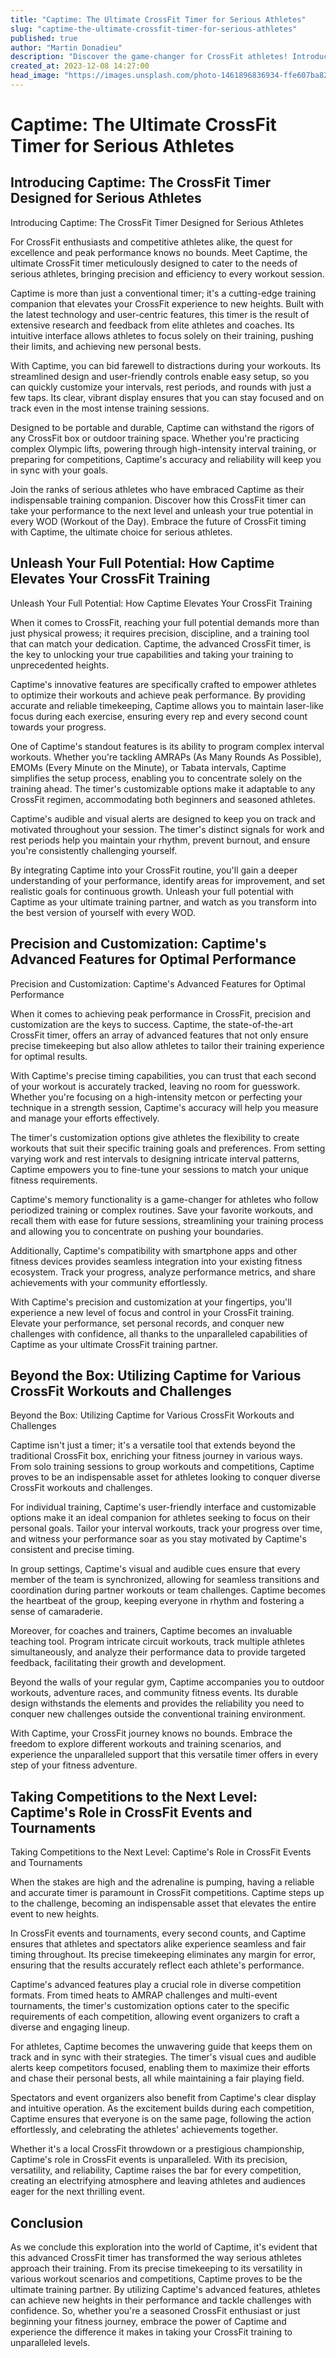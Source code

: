 ```yaml
---
title: "Captime: The Ultimate CrossFit Timer for Serious Athletes"
slug: "captime-the-ultimate-crossfit-timer-for-serious-athletes"
published: true
author: "Martin Donadieu"
description: "Discover the game-changer for CrossFit athletes! Introducing Captime, the ultimate timer designed for precision and customization. Elevate your performance, conquer challenges, and achieve peak results with this advanced CrossFit timer."
created_at: 2023-12-08 14:27:00
head_image: "https://images.unsplash.com/photo-1461896836934-ffe607ba8211?ixlib=rb-4.0.3&q=85&fm=jpg&crop=entropy&cs=srgb&w=1200"
---
```


# Captime: The Ultimate CrossFit Timer for Serious Athletes

## Introducing Captime: The CrossFit Timer Designed for Serious Athletes

Introducing Captime: The CrossFit Timer Designed for Serious Athletes

For CrossFit enthusiasts and competitive athletes alike, the quest for excellence and peak performance knows no bounds. Meet Captime, the ultimate CrossFit timer meticulously designed to cater to the needs of serious athletes, bringing precision and efficiency to every workout session.

Captime is more than just a conventional timer; it's a cutting-edge training companion that elevates your CrossFit experience to new heights. Built with the latest technology and user-centric features, this timer is the result of extensive research and feedback from elite athletes and coaches. Its intuitive interface allows athletes to focus solely on their training, pushing their limits, and achieving new personal bests.

With Captime, you can bid farewell to distractions during your workouts. Its streamlined design and user-friendly controls enable easy setup, so you can quickly customize your intervals, rest periods, and rounds with just a few taps. Its clear, vibrant display ensures that you can stay focused and on track even in the most intense training sessions.

Designed to be portable and durable, Captime can withstand the rigors of any CrossFit box or outdoor training space. Whether you're practicing complex Olympic lifts, powering through high-intensity interval training, or preparing for competitions, Captime's accuracy and reliability will keep you in sync with your goals.

Join the ranks of serious athletes who have embraced Captime as their indispensable training companion. Discover how this CrossFit timer can take your performance to the next level and unleash your true potential in every WOD (Workout of the Day). Embrace the future of CrossFit timing with Captime, the ultimate choice for serious athletes.

## Unleash Your Full Potential: How Captime Elevates Your CrossFit Training

Unleash Your Full Potential: How Captime Elevates Your CrossFit Training

When it comes to CrossFit, reaching your full potential demands more than just physical prowess; it requires precision, discipline, and a training tool that can match your dedication. Captime, the advanced CrossFit timer, is the key to unlocking your true capabilities and taking your training to unprecedented heights.

Captime's innovative features are specifically crafted to empower athletes to optimize their workouts and achieve peak performance. By providing accurate and reliable timekeeping, Captime allows you to maintain laser-like focus during each exercise, ensuring every rep and every second count towards your progress.

One of Captime's standout features is its ability to program complex interval workouts. Whether you're tackling AMRAPs (As Many Rounds As Possible), EMOMs (Every Minute on the Minute), or Tabata intervals, Captime simplifies the setup process, enabling you to concentrate solely on the training ahead. The timer's customizable options make it adaptable to any CrossFit regimen, accommodating both beginners and seasoned athletes.

Captime's audible and visual alerts are designed to keep you on track and motivated throughout your session. The timer's distinct signals for work and rest periods help you maintain your rhythm, prevent burnout, and ensure you're consistently challenging yourself.

By integrating Captime into your CrossFit routine, you'll gain a deeper understanding of your performance, identify areas for improvement, and set realistic goals for continuous growth. Unleash your full potential with Captime as your ultimate training partner, and watch as you transform into the best version of yourself with every WOD.

## Precision and Customization: Captime's Advanced Features for Optimal Performance

Precision and Customization: Captime's Advanced Features for Optimal Performance

When it comes to achieving peak performance in CrossFit, precision and customization are the keys to success. Captime, the state-of-the-art CrossFit timer, offers an array of advanced features that not only ensure precise timekeeping but also allow athletes to tailor their training experience for optimal results.

With Captime's precise timing capabilities, you can trust that each second of your workout is accurately tracked, leaving no room for guesswork. Whether you're focusing on a high-intensity metcon or perfecting your technique in a strength session, Captime's accuracy will help you measure and manage your efforts effectively.

The timer's customization options give athletes the flexibility to create workouts that suit their specific training goals and preferences. From setting varying work and rest intervals to designing intricate interval patterns, Captime empowers you to fine-tune your sessions to match your unique fitness requirements.

Captime's memory functionality is a game-changer for athletes who follow periodized training or complex routines. Save your favorite workouts, and recall them with ease for future sessions, streamlining your training process and allowing you to concentrate on pushing your boundaries.

Additionally, Captime's compatibility with smartphone apps and other fitness devices provides seamless integration into your existing fitness ecosystem. Track your progress, analyze performance metrics, and share achievements with your community effortlessly.

With Captime's precision and customization at your fingertips, you'll experience a new level of focus and control in your CrossFit training. Elevate your performance, set personal records, and conquer new challenges with confidence, all thanks to the unparalleled capabilities of Captime as your ultimate CrossFit training partner.

## Beyond the Box: Utilizing Captime for Various CrossFit Workouts and Challenges

Beyond the Box: Utilizing Captime for Various CrossFit Workouts and Challenges

Captime isn't just a timer; it's a versatile tool that extends beyond the traditional CrossFit box, enriching your fitness journey in various ways. From solo training sessions to group workouts and competitions, Captime proves to be an indispensable asset for athletes looking to conquer diverse CrossFit workouts and challenges.

For individual training, Captime's user-friendly interface and customizable options make it an ideal companion for athletes seeking to focus on their personal goals. Tailor your interval workouts, track your progress over time, and witness your performance soar as you stay motivated by Captime's consistent and precise timing.

In group settings, Captime's visual and audible cues ensure that every member of the team is synchronized, allowing for seamless transitions and coordination during partner workouts or team challenges. Captime becomes the heartbeat of the group, keeping everyone in rhythm and fostering a sense of camaraderie.

Moreover, for coaches and trainers, Captime becomes an invaluable teaching tool. Program intricate circuit workouts, track multiple athletes simultaneously, and analyze their performance data to provide targeted feedback, facilitating their growth and development.

Beyond the walls of your regular gym, Captime accompanies you to outdoor workouts, adventure races, and community fitness events. Its durable design withstands the elements and provides the reliability you need to conquer new challenges outside the conventional training environment.

With Captime, your CrossFit journey knows no bounds. Embrace the freedom to explore different workouts and training scenarios, and experience the unparalleled support that this versatile timer offers in every step of your fitness adventure.

## Taking Competitions to the Next Level: Captime's Role in CrossFit Events and Tournaments

Taking Competitions to the Next Level: Captime's Role in CrossFit Events and Tournaments

When the stakes are high and the adrenaline is pumping, having a reliable and accurate timer is paramount in CrossFit competitions. Captime steps up to the challenge, becoming an indispensable asset that elevates the entire event to new heights.

In CrossFit events and tournaments, every second counts, and Captime ensures that athletes and spectators alike experience seamless and fair timing throughout. Its precise timekeeping eliminates any margin for error, ensuring that the results accurately reflect each athlete's performance.

Captime's advanced features play a crucial role in diverse competition formats. From timed heats to AMRAP challenges and multi-event tournaments, the timer's customization options cater to the specific requirements of each competition, allowing event organizers to craft a diverse and engaging lineup.

For athletes, Captime becomes the unwavering guide that keeps them on track and in sync with their strategies. The timer's visual cues and audible alerts keep competitors focused, enabling them to maximize their efforts and chase their personal bests, all while maintaining a fair playing field.

Spectators and event organizers also benefit from Captime's clear display and intuitive operation. As the excitement builds during each competition, Captime ensures that everyone is on the same page, following the action effortlessly, and celebrating the athletes' achievements together.

Whether it's a local CrossFit throwdown or a prestigious championship, Captime's role in CrossFit events is unparalleled. With its precision, versatility, and reliability, Captime raises the bar for every competition, creating an electrifying atmosphere and leaving athletes and audiences eager for the next thrilling event.

## Conclusion

As we conclude this exploration into the world of Captime, it's evident that this advanced CrossFit timer has transformed the way serious athletes approach their training. From its precise timekeeping to its versatility in various workout scenarios and competitions, Captime proves to be the ultimate training partner. By utilizing Captime's advanced features, athletes can achieve new heights in their performance and tackle challenges with confidence. So, whether you're a seasoned CrossFit enthusiast or just beginning your fitness journey, embrace the power of Captime and experience the difference it makes in taking your CrossFit training to unparalleled levels.